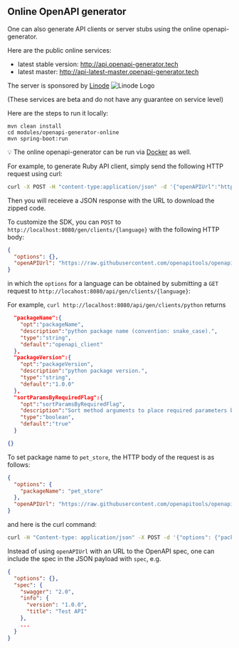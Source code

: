 ## Online OpenAPI generator

One can also generate API clients or server stubs using the online openapi-generator.

Here are the public online services: 

- latest stable version: http://api.openapi-generator.tech
- latest master: http://api-latest-master.openapi-generator.tech

The server is sponsored by [Linode](https://www.linode.com/) ![Linode Logo](https://www.linode.com/media/images/logos/standard/light/linode-logo_standard_light_small.png)

(These services are beta and do not have any guarantee on service level)

Here are the steps to run it locally:
```
mvn clean install
cd modules/openapi-generator-online
mvn spring-boot:run
```

:bulb: The online openapi-generator can be run via [Docker](https://github.com/OpenAPITools/openapi-generator#16---docker) as well.

For example, to generate Ruby API client, simply send the following HTTP request using curl:
```sh
curl -X POST -H "content-type:application/json" -d '{"openAPIUrl":"https://raw.githubusercontent.com/openapitools/openapi-generator/master/modules/openapi-generator/src/test/resources/2_0/petstore.yaml"}' http://localhost:8080/api/gen/clients/ruby
```
Then you will receieve a JSON response with the URL to download the zipped code.

To customize the SDK, you can `POST` to `http://localhost:8080/gen/clients/{language}` with the following HTTP body:
```json
{
  "options": {},
  "openAPIUrl": "https://raw.githubusercontent.com/openapitools/openapi-generator/master/modules/openapi-generator/src/test/resources/2_0/petstore.yaml"
}
```
in which the `options` for a language can be obtained by submitting a `GET` request to `http://locahost:8080/api/gen/clients/{language}`:

For example, `curl http://localhost:8080/api/gen/clients/python` returns
```json
  "packageName":{
    "opt":"packageName",
    "description":"python package name (convention: snake_case).",
    "type":"string",
    "default":"openapi_client"
  },
  "packageVersion":{
    "opt":"packageVersion",
    "description":"python package version.",
    "type":"string",
    "default":"1.0.0"
  },
  "sortParamsByRequiredFlag":{
    "opt":"sortParamsByRequiredFlag",
    "description":"Sort method arguments to place required parameters before optional parameters.",
    "type":"boolean",
    "default":"true"
  }

{}
```
To set package name to `pet_store`, the HTTP body of the request is as follows:
```json
{
  "options": {
    "packageName": "pet_store"
  },
  "openAPIUrl": "https://raw.githubusercontent.com/openapitools/openapi-generator/master/modules/openapi-generator/src/test/resources/2_0/petstore.yaml"
}
```
and here is the curl command:
```sh
curl -H "Content-type: application/json" -X POST -d '{"options": {"packageName": "pet_store"},"openAPIUrl": "https://raw.githubusercontent.com/openapitools/openapi-generator/master/modules/openapi-generator/src/test/resources/2_0/petstore.yaml"}' http://localhost:8080/api/gen/clients/python
```

Instead of using `openAPIUrl` with an URL to the OpenAPI spec, one can include the spec in the JSON payload with `spec`, e.g.
```json
{
  "options": {},
  "spec": {
    "swagger": "2.0",
    "info": {
      "version": "1.0.0",
      "title": "Test API"
    },
    ...
  }
}
```
